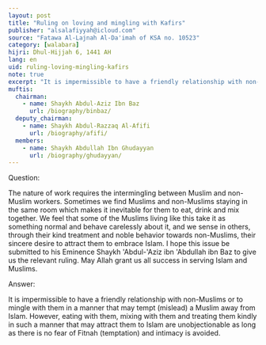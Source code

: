 ```yaml
---
layout: post
title: "Ruling on loving and mingling with Kafirs"
publisher: "alsalafiyyah@icloud.com"
source: "Fatawa Al-Lajnah Al-Da'imah of KSA no. 10523"
category: [walabara]
hijri: Dhul-Hijjah 6, 1441 AH
lang: en
uid: ruling-loving-mingling-kafirs
note: true
excerpt: "It is impermissible to have a friendly relationship with non-Muslims or to mingle with them in a manner that may tempt (mislead) a Muslim away from Islam."
muftis:
  chairman: 
    - name: Shaykh Abdul-Aziz Ibn Baz
      url: /biography/binbaz/
  deputy_chairman:
    - name: Shaykh Abdul-Razzaq Al-Afifi
      url: /biography/afifi/
  members: 
    - name: Shaykh Abdullah Ibn Ghudayyan
      url: /biography/ghudayyan/
---
```


Question: 
 
The nature of work requires the intermingling between Muslim and non-Muslim workers. Sometimes we find Muslims and non-Muslims staying in the same room which makes it inevitable for them to eat, drink and mix together. We feel that some of the Muslims living like this take it as something normal and behave carelessly about it, and we sense in others, through their kind treatment and noble behavior towards non-Muslims, their sincere desire to attract them to embrace Islam. I hope this issue be submitted to his Eminence Shaykh 'Abdul-'Aziz ibn 'Abdullah ibn Baz to give us the relevant ruling. May Allah grant us all success in serving Islam and Muslims.

Answer:

It is impermissible to have a friendly relationship with non-Muslims or to mingle with them in a manner that may tempt (mislead) a Muslim away from Islam. However, eating with them, mixing with them and treating them kindly in such a manner that may attract them to Islam are unobjectionable as long as there is no fear of Fitnah (temptation) and intimacy is avoided.
